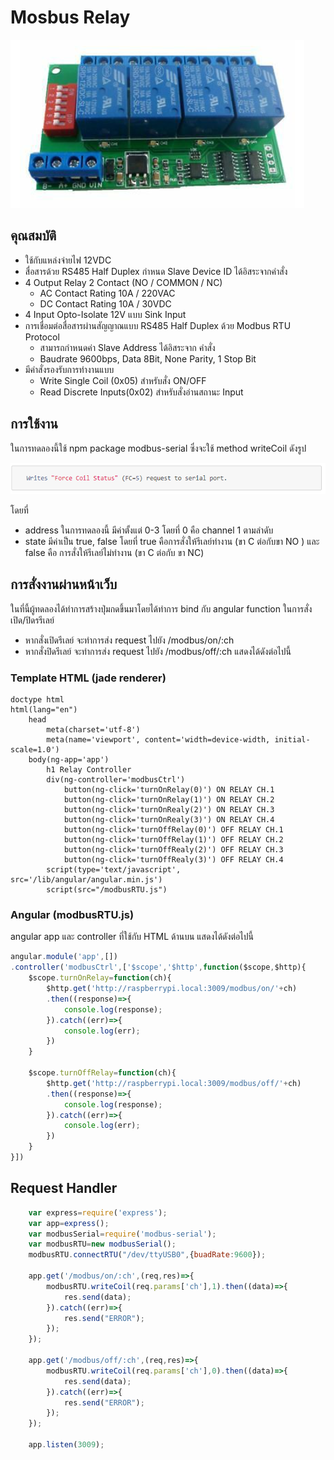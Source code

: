 # Mosbus Relay
![mod](img/relay.PNG)

## คุณสมบัติ
- ใช้กับแหล่งจ่ายไฟ 12VDC
- สื่อสารด้วย RS485 Half Duplex กําหนด Slave Device ID ได้อิสระจากคําสั่ง
- 4 Output Relay 2 Contact (NO / COMMON / NC)
    - AC Contact Rating 10A / 220VAC
    - DC Contact Rating 10A / 30VDC
- 4 Input Opto-Isolate 12V แบบ Sink Input
- การเชื่อมต่อสื่อสารผ่านสัญญาณแบบ RS485 Half Duplex ด้วย Modbus RTU Protocol
    - สามารถกําหนดค่า Slave Address ได้อิสระจาก คําสั่ง
    - Baudrate 9600bps, Data 8Bit, None Parity, 1 Stop Bit
- มีคําสั่งรองรับการทํางานแบบ
    - Write Single Coil (0x05) สําหรับสั่ง ON/OFF
    - Read Discrete Inputs(0x02) สําหรับสั่งอ่านสถานะ Input

## การใช้งาน
ในการทดลองนี้ใช้ npm package modbus-serial ซึ่งจะใช้ method writeCoil ดังรูป
    
![.writeCoil(address, state)](img/write.PNG)

โดยที่ 
- address ในการทดลองนี้ มีค่าตั้งแต่ 0-3 โดยที่ 0 คือ channel 1 ตามลำดับ
- state มีค่าเป็น true, false โดยที่ true คือการสั่งให้รีเลย์ทำงาน (ขา C ต่อกับขา NO )
และ false คือ การสั่งให้รีเลย์ไม่ทำงาน (ขา C ต่อกับ ขา NC)

## การสั่งงานผ่านหน้าเว็บ
ในที่นี้ผู้ทดลองได้ทำการสร้างปุ่มกดขึ้นมาโดยได้ทำการ bind กับ angular function ในการสั่งเปิด/ปิดรรีเลย์
- หากสั่งเปิดรีเลย์ จะทำการส่ง request ไปยัง /modbus/on/:ch
- หากสั่งปิดรีเลย์ จะทำการส่ง request ไปยัง /modbus/off/:ch
แสดงได้ดังต่อไปนี้

### Template HTML (jade renderer)
```jade
doctype html
html(lang="en")
    head
        meta(charset='utf-8')
        meta(name='viewport', content='width=device-width, initial-scale=1.0')
    body(ng-app='app')
        h1 Relay Controller
        div(ng-controller='modbusCtrl')
            button(ng-click='turnOnRelay(0)') ON RELAY CH.1
            button(ng-click='turnOnRelay(1)') ON RELAY CH.2
            button(ng-click='turnOnRealy(2)') ON RELAY CH.3
            button(ng-click='turnOnRealy(3)') ON RELAY CH.4 
            button(ng-click='turnOffRelay(0)') OFF RELAY CH.1
            button(ng-click='turnOffRelay(1)') OFF RELAY CH.2
            button(ng-click='turnOffRealy(2)') OFF RELAY CH.3
            button(ng-click='turnOffRealy(3)') OFF RELAY CH.4
        script(type='text/javascript', src='/lib/angular/angular.min.js')
        script(src="/modbusRTU.js")
```
### Angular (modbusRTU.js)
angular app และ controller ที่ใช้กับ HTML ด้านบน แสดงได้ดังต่อไปนี้
```js
angular.module('app',[])
.controller('modbusCtrl',['$scope','$http',function($scope,$http){
    $scope.turnOnRelay=function(ch){
        $http.get('http://raspberrypi.local:3009/modbus/on/'+ch)
        .then((response)=>{
            console.log(response);
        }).catch((err)=>{
            console.log(err);
        })
    }

    $scope.turnOffRelay=function(ch){
        $http.get('http://raspberrypi.local:3009/modbus/off/'+ch)
        .then((response)=>{
            console.log(response);
        }).catch((err)=>{
            console.log(err);
        })
    }
}])


```

## Request Handler
```js
    var express=require('express');
    var app=express();
    var modbusSerial=require('modbus-serial');
    var modbusRTU=new modbusSerial();
    modbusRTU.connectRTU("/dev/ttyUSB0",{buadRate:9600});
    
    app.get('/modbus/on/:ch',(req,res)=>{
        modbusRTU.writeCoil(req.params['ch'],1).then((data)=>{
            res.send(data);
        }).catch((err)=>{
            res.send("ERROR");
        });
    });

    app.get('/modbus/off/:ch',(req,res)=>{
        modbusRTU.writeCoil(req.params['ch'],0).then((data)=>{
            res.send(data);
        }).catch((err)=>{
            res.send("ERROR");
        });
    });

    app.listen(3009);
```
